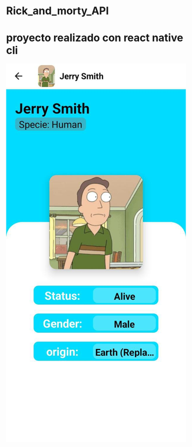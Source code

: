 # Rick_and_morty_API

# proyecto realizado con react native cli

<img src="./README_IMG/Detalles.jpeg">
